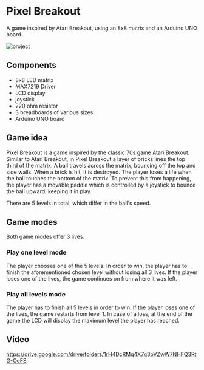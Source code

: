 # Pixel Breakout

A game inspired by Atari Breakout, using an 8x8 matrix and an Arduino UNO board.

![project](https://i.ibb.co/K64RNKF/proiect.jpg)

## Components
- 8x8 LED matrix
- MAX7219 Driver
- LCD display
- joystick
- 220 ohm resistor
- 3 breadboards of various sizes
- Arduino UNO board

## Game idea
Pixel Breakout is a game inspired by the classic 70s game Atari Breakout. Similar to Atari Breakout, in Pixel Breakout a layer of bricks lines the top third of the matrix. A ball travels across the matrix, bouncing off the top and side walls. When a brick is hit, it is destroyed. The player loses a life when the ball touches the bottom of the matrix. To prevent this from happening, the player has a movable paddle which is controlled by a joystick to bounce the ball upward, keeping it in play.

There are 5 levels in total, which differ in the ball's speed.

## Game modes
Both game modes offer 3 lives.

### Play one level mode
The player chooses one of the 5 levels. In order to win, the player has to finish the aforementioned chosen level without losing all 3 lives. If the player loses one of the lives, the game continues on from where it was left.

### Play all levels mode
The player has to finish all 5 levels in order to win. If the player loses one of the lives, the game restarts from level 1. In case of a loss, at the end of the game the LCD will display the maximum level the player has reached.

## Video
https://drive.google.com/drive/folders/1rH4DcRMq4X7q3bVZwW7NHFQ3RtG-OeFS

